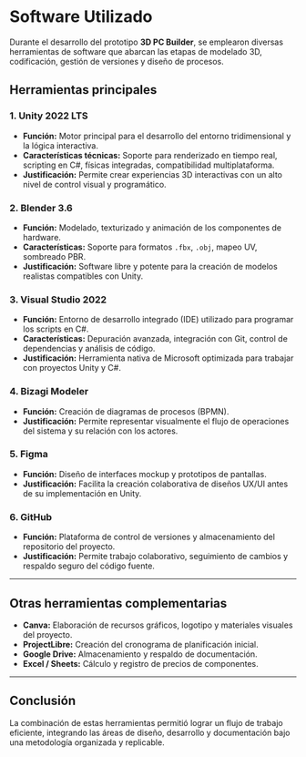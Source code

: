 # Software Utilizado

Durante el desarrollo del prototipo **3D PC Builder**, se emplearon diversas herramientas de software que abarcan las etapas de modelado 3D, codificación, gestión de versiones y diseño de procesos.

## Herramientas principales

### 1. Unity 2022 LTS
- **Función:** Motor principal para el desarrollo del entorno tridimensional y la lógica interactiva.  
- **Características técnicas:** Soporte para renderizado en tiempo real, scripting en C#, físicas integradas, compatibilidad multiplataforma.  
- **Justificación:** Permite crear experiencias 3D interactivas con un alto nivel de control visual y programático.

### 2. Blender 3.6
- **Función:** Modelado, texturizado y animación de los componentes de hardware.  
- **Características:** Soporte para formatos `.fbx`, `.obj`, mapeo UV, sombreado PBR.  
- **Justificación:** Software libre y potente para la creación de modelos realistas compatibles con Unity.

### 3. Visual Studio 2022
- **Función:** Entorno de desarrollo integrado (IDE) utilizado para programar los scripts en C#.  
- **Características:** Depuración avanzada, integración con Git, control de dependencias y análisis de código.  
- **Justificación:** Herramienta nativa de Microsoft optimizada para trabajar con proyectos Unity y C#.

### 4. Bizagi Modeler
- **Función:** Creación de diagramas de procesos (BPMN).  
- **Justificación:** Permite representar visualmente el flujo de operaciones del sistema y su relación con los actores.

### 5. Figma
- **Función:** Diseño de interfaces mockup y prototipos de pantallas.  
- **Justificación:** Facilita la creación colaborativa de diseños UX/UI antes de su implementación en Unity.

### 6. GitHub
- **Función:** Plataforma de control de versiones y almacenamiento del repositorio del proyecto.  
- **Justificación:** Permite trabajo colaborativo, seguimiento de cambios y respaldo seguro del código fuente.

---

## Otras herramientas complementarias

- **Canva:** Elaboración de recursos gráficos, logotipo y materiales visuales del proyecto.  
- **ProjectLibre:** Creación del cronograma de planificación inicial.  
- **Google Drive:** Almacenamiento y respaldo de documentación.  
- **Excel / Sheets:** Cálculo y registro de precios de componentes.

---

## Conclusión

La combinación de estas herramientas permitió lograr un flujo de trabajo eficiente, integrando las áreas de diseño, desarrollo y documentación bajo una metodología organizada y replicable.
